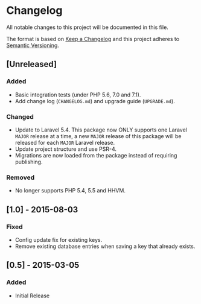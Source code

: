 # Changelog
All notable changes to this project will be documented in this file.

The format is based on [Keep a Changelog](http://keepachangelog.com/en/1.0.0/)
and this project adheres to [Semantic Versioning](http://semver.org/spec/v2.0.0.html).

## [Unreleased]
### Added
- Basic integration tests (under PHP 5.6, 7.0 and 7.1).
- Add change log (`CHANGELOG.md`) and upgrade guide (`UPGRADE.md`).

### Changed
- Update to Laravel 5.4. This package now ONLY supports one Laravel `MAJOR`
  release at a time, a new `MAJOR` release of this package will be released
  for each `MAJOR` Laravel release.
- Update project structure and use PSR-4.
- Migrations are now loaded from the package instead of requiring publishing.

### Removed
- No longer supports PHP 5.4, 5.5 and HHVM.

## [1.0] - 2015-08-03
### Fixed
- Config update fix for existing keys.
- Remove existing database entries when saving a key that already exists.

## [0.5] - 2015-03-05
### Added 
- Initial Release
